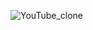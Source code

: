 ![YouTube_clone](https://github.com/Anusha-Yadavv/youTube-clone/assets/143824335/c36e1352-cfb5-4b6e-b60a-88cb6346b4df)
